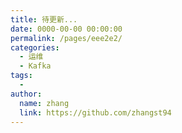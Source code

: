 ```yaml
---
title: 待更新...
date: 0000-00-00 00:00:00
permalink: /pages/eee2e2/
categories:
  - 运维
  - Kafka
tags:
  - 
author: 
  name: zhang
  link: https://github.com/zhangst94
---
```

